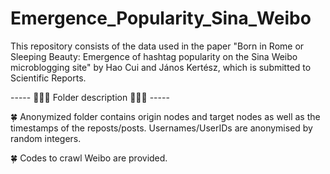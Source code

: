 # Emergence_Popularity_Sina_Weibo

This repository consists of the data used in the paper "Born in Rome or Sleeping Beauty: Emergence of
hashtag popularity on the Sina Weibo microblogging site" by Hao Cui and János Kertész, which is submitted to Scientific Reports. 

----- 🌸🌸🌸 Folder description 🌸🌸🌸 -----

🍀 Anonymized folder contains origin nodes and target nodes as well as the timestamps of the reposts/posts. Usernames/UserIDs are anonymised by random integers. 

🍀 Codes to crawl Weibo are provided.


